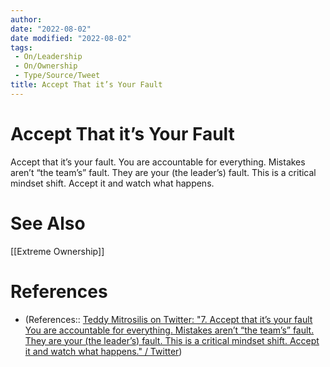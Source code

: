 ```yaml
---
author: 
date: "2022-08-02"
date modified: "2022-08-02"
tags:
 - On/Leadership 
 - On/Ownership
 - Type/Source/Tweet 
title: Accept That it’s Your Fault
---
```


# Accept That it’s Your Fault
Accept that it’s your fault. You are accountable for everything. Mistakes aren’t “the team’s” fault. They are your (the leader’s) fault. This is a critical mindset shift. Accept it and watch what happens.

# See Also
[[Extreme Ownership]]

# References
- (References:: [Teddy Mitrosilis on Twitter: "7. Accept that it’s your fault You are accountable for everything. Mistakes aren’t “the team’s” fault. They are your (the leader’s) fault. This is a critical mindset shift. Accept it and watch what happens." / Twitter](https://twitter.com/tmitrosilis/status/1553366345177333760?s=12&t=rWCYHjhiJ5Au6lctcVFLbA))
